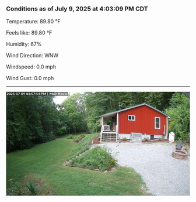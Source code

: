 ### Conditions as of July 9, 2025 at 4:03:09 PM CDT 

Temperature: 89.80 &deg;F

Feels like: 89.80 &deg;F

Humidity: 67%

Wind Direction: WNW

Windspeed: 0.0 mph

Wind Gust: 0.0 mph

---

<img src="./images/latest.jpeg"/>

